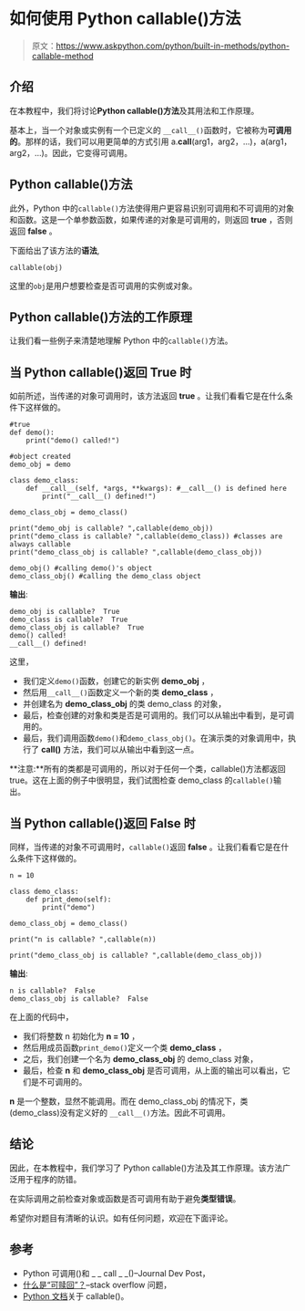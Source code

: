 # 如何使用 Python callable()方法

> 原文：<https://www.askpython.com/python/built-in-methods/python-callable-method>

## 介绍

在本教程中，我们将讨论**Python callable()方法**及其用法和工作原理。

基本上，当一个对象或实例有一个已定义的 `__call__()`函数时，它被称为**可调用的**。那样的话，我们可以用更简单的方式引用 a.__call__(arg1，arg2，…)，a(arg1，arg2，…)。因此，它变得可调用。

## Python callable()方法

此外，Python 中的`callable()`方法使得用户更容易识别可调用和不可调用的对象和函数。这是一个单参数函数，如果传递的对象是可调用的，则返回 **true** ，否则返回 **false** 。

下面给出了该方法的**语法**,

```
callable(obj)

```

这里的`obj`是用户想要检查是否可调用的实例或对象。

## Python callable()方法的工作原理

让我们看一些例子来清楚地理解 Python 中的`callable()`方法。

## 当 Python callable()返回 True 时

如前所述，当传递的对象可调用时，该方法返回 **true** 。让我们看看它是在什么条件下这样做的。

```
#true
def demo():
    print("demo() called!")

#object created
demo_obj = demo

class demo_class:
    def __call__(self, *args, **kwargs): #__call__() is defined here
        print("__call__() defined!")

demo_class_obj = demo_class()

print("demo_obj is callable? ",callable(demo_obj))
print("demo_class is callable? ",callable(demo_class)) #classes are always callable
print("demo_class_obj is callable? ",callable(demo_class_obj))

demo_obj() #calling demo()'s object
demo_class_obj() #calling the demo_class object

```

**输出**:

```
demo_obj is callable?  True
demo_class is callable?  True
demo_class_obj is callable?  True
demo() called!
__call__() defined!

```

这里，

*   我们定义`demo()`函数，创建它的新实例 **demo_obj** ，
*   然后用`__call__()`函数定义一个新的类 **demo_class** ，
*   并创建名为 **demo_class_obj** 的类 demo_class 的对象，
*   最后，检查创建的对象和类是否是可调用的。我们可以从输出中看到，是可调用的。
*   最后，我们调用函数`demo()`和`demo_class_obj()`。在演示类的对象调用中，执行了 **__call__()** 方法，我们可以从输出中看到这一点。

**注意:**所有的类都是可调用的，所以对于任何一个类，callable()方法都返回 true。这在上面的例子中很明显，我们试图检查 demo_class 的`callable()`输出。

## 当 Python callable()返回 False 时

同样，当传递的对象不可调用时，`callable()`返回 **false** 。让我们看看它是在什么条件下这样做的。

```
n = 10

class demo_class:
    def print_demo(self):
        print("demo")

demo_class_obj = demo_class()

print("n is callable? ",callable(n))

print("demo_class_obj is callable? ",callable(demo_class_obj))

```

**输出**:

```
n is callable?  False
demo_class_obj is callable?  False

```

在上面的代码中，

*   我们将整数 n 初始化为 **n = 10** ，
*   然后用成员函数`print_demo()`定义一个类 **demo_class** ，
*   之后，我们创建一个名为 **demo_class_obj** 的 demo_class 对象，
*   最后，检查 **n** 和 **demo_class_obj** 是否可调用，从上面的输出可以看出，它们是不可调用的。

**n** 是一个整数，显然不能调用。而在 demo_class_obj 的情况下，类(demo_class)没有定义好的
`__call__()`方法。因此不可调用。

## 结论

因此，在本教程中，我们学习了 Python callable()方法及其工作原理。该方法广泛用于程序的防错。

在实际调用之前检查对象或函数是否可调用有助于避免**类型错误**。

希望你对题目有清晰的认识。如有任何问题，欢迎在下面评论。

## 参考

*   Python 可调用()和 _ _ call _ _()–Journal Dev Post，
*   [什么是“可赎回”？](https://stackoverflow.com/questions/111234/what-is-a-callable)–stack overflow 问题，
*   [Python 文档](https://docs.python.org/3/library/functions.html#callable)关于 callable()。
